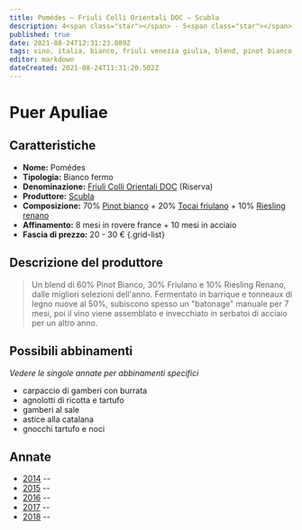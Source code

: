 ```yaml
---
title: Pomédes – Friuli Colli Orientali DOC – Scubla
description: 4<span class="star"></span> - 5<span class="star"></span>| Pinot bianco 60% + Tocai Friulano 30% + Riesling renano 10%| Lazio (IT)
published: true
date: 2021-08-24T12:31:23.089Z
tags: vino, italia, bianco, friuli venezia giulia, blend, pinot bianco, tocai friuliano, riesling renano, carpaccio di gamberi con burrata, agnolotti di ricotta e tartufo, gamberi al sale, astice alla catalana, gnocchi tartufo e noci
editor: markdown
dateCreated: 2021-08-24T11:31:20.502Z
---
```


# Puer Apuliae

## Caratteristiche
- **Nome:** Pomédes
- **Tipologia:** Bianco fermo
- **Denominazione:** [Friuli Colli Orientali DOC](/denominazioni/Italia/Friuli-Venezia-Giulia/DOC/Friuli-Colli-Orientali) (Riserva)
- **Produttore:** [Scubla](/produttori/Italia/Friuli-Venezia-Giulia/Scubla) 
- **Composizione:** 70% [Pinot bianco](/vitigni/bacca-bianca/pinot-bianco) + 20% [Tocai friulano](/vitigni/bacca-bianca/tocai-friulano) + 10% [Riesling renano](/vitigni/bacca-bianca/riesling-renano)
- **Affinamento:** 8 mesi in rovere france + 10 mesi in acciaio
- **Fascia di prezzo:** 20 - 30 €
{.grid-list}

## Descrizione del produttore

> Un blend di 60% Pinot Bianco, 30% Friulano e 10% Riesling Renano, dalle migliori selezioni dell'anno. Fermentato in barrique e tonneaux di legno nuove al 50%, subiscono spesso un "batonage" manuale per 7 mesi, poi il vino viene assemblato e invecchiato in serbatoi di acciaio per un altro anno.

## Possibili abbinamenti
*Vedere le singole annate per abbinamenti specifici*

- carpaccio di gamberi con burrata
- agnolotti di ricotta e tartufo 
- gamberi al sale 
- astice alla catalana 
- gnocchi tartufo e noci

## Annate
- [2014](/vini/Italia/Friuli-Venezia-Giulia/Scubla/Pomedes/2014) -- <span class="star-4"></span>
- [2015](/vini/Italia/Friuli-Venezia-Giulia/Scubla/Pomedes/2015) -- <span class="star-5"></span>
- [2016](/vini/Italia/Friuli-Venezia-Giulia/Scubla/Pomedes/2016) -- <span class="star-5"></span>
- [2017](/vini/Italia/Friuli-Venezia-Giulia/Scubla/Pomedes/2017) -- <span class="star-5"></span>
- [2018](/vini/Italia/Friuli-Venezia-Giulia/Scubla/Pomedes/2018) -- <span class="star-5"></span>


